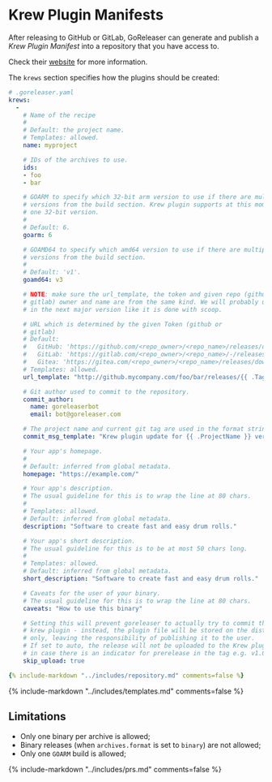 # Krew Plugin Manifests

After releasing to GitHub or GitLab, GoReleaser can generate and publish a _Krew
Plugin Manifest_ into a repository that you have access to.

Check their [website](https://krew.sigs.k8s.io) for more information.

The `krews` section specifies how the plugins should be created:

```yaml
# .goreleaser.yaml
krews:
  -
    # Name of the recipe
    #
    # Default: the project name.
    # Templates: allowed.
    name: myproject

    # IDs of the archives to use.
    ids:
    - foo
    - bar

    # GOARM to specify which 32-bit arm version to use if there are multiple
    # versions from the build section. Krew plugin supports at this moment only
    # one 32-bit version.
    #
    # Default: 6.
    goarm: 6

    # GOAMD64 to specify which amd64 version to use if there are multiple
    # versions from the build section.
    #
    # Default: 'v1'.
    goamd64: v3

    # NOTE: make sure the url_template, the token and given repo (github or
    # gitlab) owner and name are from the same kind. We will probably unify this
    # in the next major version like it is done with scoop.

    # URL which is determined by the given Token (github or
    # gitlab)
    # Default:
    #   GitHub: 'https://github.com/<repo_owner>/<repo_name>/releases/download/{{ .Tag }}/{{ .ArtifactName }}'
    #   GitLab: 'https://gitlab.com/<repo_owner>/<repo_name>/-/releases/{{ .Tag }}/downloads/{{ .ArtifactName }}'
    #   Gitea: 'https://gitea.com/<repo_owner>/<repo_name>/releases/download/{{ .Tag }}/{{ .ArtifactName }}'
    # Templates: allowed.
    url_template: "http://github.mycompany.com/foo/bar/releases/{{ .Tag }}/{{ .ArtifactName }}"

    # Git author used to commit to the repository.
    commit_author:
      name: goreleaserbot
      email: bot@goreleaser.com

    # The project name and current git tag are used in the format string.
    commit_msg_template: "Krew plugin update for {{ .ProjectName }} version {{ .Tag }}"

    # Your app's homepage.
    #
    # Default: inferred from global metadata.
    homepage: "https://example.com/"

    # Your app's description.
    # The usual guideline for this is to wrap the line at 80 chars.
    #
    # Templates: allowed.
    # Default: inferred from global metadata.
    description: "Software to create fast and easy drum rolls."

    # Your app's short description.
    # The usual guideline for this is to be at most 50 chars long.
    #
    # Templates: allowed.
    # Default: inferred from global metadata.
    short_description: "Software to create fast and easy drum rolls."

    # Caveats for the user of your binary.
    # The usual guideline for this is to wrap the line at 80 chars.
    caveats: "How to use this binary"

    # Setting this will prevent goreleaser to actually try to commit the updated
    # krew plugin - instead, the plugin file will be stored on the dist directory
    # only, leaving the responsibility of publishing it to the user.
    # If set to auto, the release will not be uploaded to the Krew plugin
    # in case there is an indicator for prerelease in the tag e.g. v1.0.0-rc1
    skip_upload: true

{% include-markdown "../includes/repository.md" comments=false %}
```

{% include-markdown "../includes/templates.md" comments=false %}

## Limitations

- Only one binary per archive is allowed;
- Binary releases (when `archives.format` is set to `binary`) are not allowed;
- Only one `GOARM` build is allowed;

{% include-markdown "../includes/prs.md" comments=false %}
